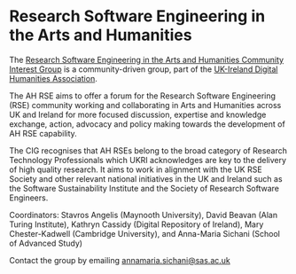 # Research Software Engineering in the Arts and Humanities

The [Research Software Engineering in the Arts and Humanities Community Interest Group](https://digitalhumanities-uk-ie.org/community-interest-groups/research-software-engineering/) is a community-driven group, part of the [UK-Ireland Digital Humanities Association](https://digitalhumanities-uk-ie.org/).

The AH RSE aims to offer a forum for the Research Software Engineering (RSE) community working and collaborating in Arts and Humanities across UK and Ireland for more focused discussion, expertise and knowledge exchange, action, advocacy and policy making towards the development of AH RSE capability.

The CIG recognises that AH RSEs belong to the broad category of Research Technology Professionals which UKRI acknowledges are key to the delivery of high quality research. It aims to work in alignment with the UK RSE Society and other relevant national initiatives in the UK and Ireland such as the Software Sustainability Institute and the Society of Research Software Engineers.

Coordinators: Stavros Angelis (Maynooth University), David Beavan (Alan Turing Institute), Kathryn Cassidy (Digital Repository of Ireland), Mary Chester-Kadwell (Cambridge University), and Anna-Maria Sichani (School of Advanced Study)

Contact the group by emailing [annamaria.sichani@sas.ac.uk](mailto:annamaria.sichani@sas.ac.uk)

